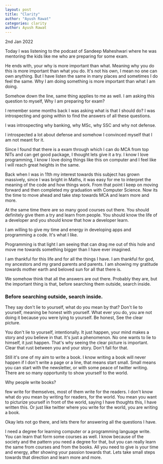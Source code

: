 ```yaml
---
layout: post
title: "Clarity"
author: "Ayush Rawat"
categories: clarity
author: Ayush Rawat
---
```


2nd Jan 2022

Today I was listening to the podcast of Sandeep Maheshwari where he was mentoring the kids like me who are preparing for some exam. 

He ends with, your why is more important than what. Meaning why you do this is more important than what you do. It's not his own, I mean no one can own anything. But I have listen the same in many places and sometimes I do feel the same. Why I am doing something is more important than what I am doing.

Somehow down the line, same thing applies to me as well. I am asking this question to myself, Why I am preparing for exam?

I remember some months back I was asking what is that I should do? I was introspecting and going within to find the answers of all these questions. 

I was introspecting why banking, why MSc, why SSC and why not defense.

I introspected a lot about defense and somehow I convinced myself that I am not meant for it. 

Since I found that there is a exam through which I can do MCA from top NITs and can get good package, I thought lets give it a try. I know I love programming, I know I love doing things like this on computer and I feel like I will reach great heights in the same. 

Back when I was in 11th my interest towards this subject has grown massively, since I was bright in Maths, it was easy for me to interpret the meaning of the code and how things work. From that point I keep on moving forward and then completed my graduation with Computer Science. Now its the time to move ahead and take step towards MCA and learn more and more.

At the same time there are so many good courses out there. You should definitely give them a try and learn from people. You should know the life of a developer and you should know that how a developer learn.

I am willing to give my time and energy in developing apps and programming a code. It's what I like.

Programming is that light I am seeing that can drag me out of this hole and move me towards something bigger than I have ever imagined. 

I am thankful for this life and for all the things I have. I am thankful for god, my ancestors and my grand parents and parents. I am showing my gratitude towards mother earth and beloved sun for all that there is.

We somehow think that all the answers are out there. Probably they are, but the important thing is that, before searching them outside, search inside.

### Before searching outside, search inside.
They say don't lie to yourself, what do you mean by that? Don't lie to yourself, meaning be honest with yourself. What ever you do, you are not doing it because you were lying to yourself. Be honest, See the clear picture.

You don't lie to yourself, intentionally. It just happen, your mind makes a story and you believe in that. It's just a phenomenon. No one wants to lie to himself, it just happen. That's why seeing the clear picture is important. Clear that rust between you and your story. Don't fall for that. 

Still it's one of my aim to write a book. I know writing a book will never happen if I don't write a page or a line, that means start small. Small means you can start with the newsletter, or with some peace of twitter writing. There are so many opportunity to show yourself to the world. 

Why people write books?

few write for themselves, most of them write for the readers. I don't know what do you mean by writing for readers, for the world. You mean you want to picturize yourself in front of the world, saying I have thoughts this, I have written this. Or just like twitter where you write for the world, you are writing a book.

Okay lets not go there, and lets there for answering all the questions I have. 

I need a degree for learning computer or a programming language write. You can learn that form some courses as well. I know because of the society and the pattern you need a degree for that, but you can really learn the same from courses and from the books. All you need to give is your time and energy, after showing your passion towards that. Lets take small steps towards that direction and learn more and more.

